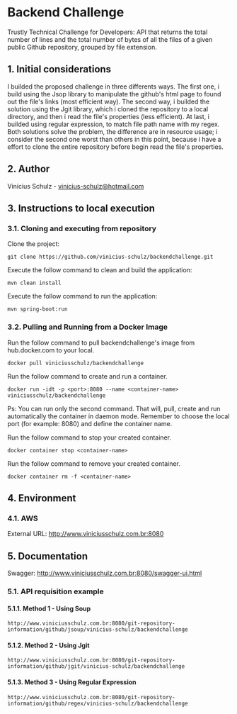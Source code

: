 # Backend Challenge
Trustly Technical Challenge for Developers: API that returns the total number of lines and the total number of bytes of all the files of a given public Github repository, grouped by file extension.


## 1. Initial considerations
I builded the proposed challenge in three differents ways. The first one, i build using the Jsop library to manipulate the github's html page to found out the file's links (most efficient way). The second way, i builded the solution using the Jgit library, which i cloned the repository to a local directory, and then i read the file's properties (less efficient). 
At last, i builded using regular expression, to match file path name with my regex.
Both solutions solve the problem, the difference are in resource usage; i consider the second one worst than others in this point, because i have a effort to clone the entire repository before begin read the file's properties.


## 2. Author
Vinícius Schulz - vinicius-schulz@hotmail.com

## 3. Instructions to local execution

### 3.1. Cloning and executing from repository

Clone the project:
```
git clone https://github.com/vinicius-schulz/backendchallenge.git
```

Execute the follow command to clean and build the application:

```
mvn clean install 
```

Execute the follow command to run the application:

```
mvn spring-boot:run
```

### 3.2. Pulling and Running from a Docker Image

Run the follow command to pull backendchallenge's image from hub.docker.com to your local.

```
docker pull viniciusschulz/backendchallenge
```

Run the follow command to create and run a container.
 
```
docker run -idt -p <port>:8080 --name <container-name> viniciusschulz/backendchallenge
```

Ps: You can run only the second command. That will, pull, create and run automatically the container in daemon mode. Remember to choose the local port (for example: 8080) and define the container name.

Run the follow command to stop your created container.

```
docker container stop <container-name>
```

Run the follow command to remove your created container.

```
docker container rm -f <container-name>
```

## 4. Environment

### 4.1. AWS 
External URL: http://www.viniciusschulz.com.br:8080

## 5. Documentation
Swagger: http://www.viniciusschulz.com.br:8080/swagger-ui.html

### 5.1. API requisition example

#### 5.1.1. Method 1 - Using Soup
```
http://www.viniciusschulz.com.br:8080/git-repository-information/github/jsoup/vinicius-schulz/backendchallenge
```

#### 5.1.2. Method 2 - Using Jgit
```
http://www.viniciusschulz.com.br:8080/git-repository-information/github/jgit/vinicius-schulz/backendchallenge
```

#### 5.1.3. Method 3 - Using Regular Expression
```
http://www.viniciusschulz.com.br:8080/git-repository-information/github/regex/vinicius-schulz/backendchallenge
```
